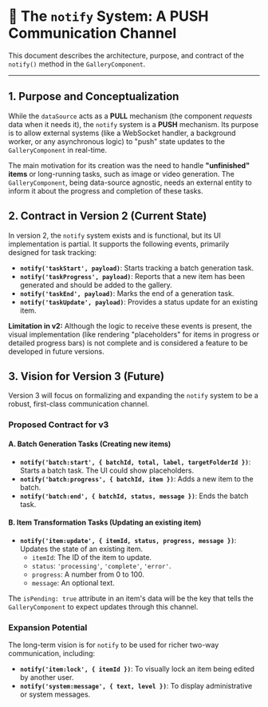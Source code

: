 # 📢 The `notify` System: A PUSH Communication Channel

This document describes the architecture, purpose, and contract of the `notify()` method in the `GalleryComponent`.

---

## 1. Purpose and Conceptualization

While the `dataSource` acts as a **PULL** mechanism (the component *requests* data when it needs it), the `notify` system is a **PUSH** mechanism. Its purpose is to allow external systems (like a WebSocket handler, a background worker, or any asynchronous logic) to "push" state updates to the `GalleryComponent` in real-time.

The main motivation for its creation was the need to handle **"unfinished" items** or long-running tasks, such as image or video generation. The `GalleryComponent`, being data-source agnostic, needs an external entity to inform it about the progress and completion of these tasks.

## 2. Contract in Version 2 (Current State)

In version 2, the `notify` system exists and is functional, but its UI implementation is partial. It supports the following events, primarily designed for task tracking:

- **`notify('taskStart', payload)`**: Starts tracking a batch generation task.
- **`notify('taskProgress', payload)`**: Reports that a new item has been generated and should be added to the gallery.
- **`notify('taskEnd', payload)`**: Marks the end of a generation task.
- **`notify('taskUpdate', payload)`**: Provides a status update for an existing item.

**Limitation in v2:** Although the logic to receive these events is present, the visual implementation (like rendering "placeholders" for items in progress or detailed progress bars) is not complete and is considered a feature to be developed in future versions.

## 3. Vision for Version 3 (Future)

Version 3 will focus on formalizing and expanding the `notify` system to be a robust, first-class communication channel.

### Proposed Contract for v3

#### A. Batch Generation Tasks (Creating new items)
- **`notify('batch:start', { batchId, total, label, targetFolderId })`**: Starts a batch task. The UI could show placeholders.
- **`notify('batch:progress', { batchId, item })`**: Adds a new item to the batch.
- **`notify('batch:end', { batchId, status, message })`**: Ends the batch task.

#### B. Item Transformation Tasks (Updating an existing item)
- **`notify('item:update', { itemId, status, progress, message })`**: Updates the state of an existing item.
    - `itemId`: The ID of the item to update.
    - `status`: `'processing'`, `'complete'`, `'error'`.
    - `progress`: A number from 0 to 100.
    - `message`: An optional text.

The `isPending: true` attribute in an item's data will be the key that tells the `GalleryComponent` to expect updates through this channel.

### Expansion Potential

The long-term vision is for `notify` to be used for richer two-way communication, including:
- **`notify('item:lock', { itemId })`**: To visually lock an item being edited by another user.
- **`notify('system:message', { text, level })`**: To display administrative or system messages.